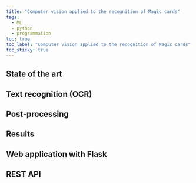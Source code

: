 ```yaml
---
title: "Computer vision applied to the recognition of Magic cards"
tags:
  - ML
  - python
  - programmation
toc: true
toc_label: "Computer vision applied to the recognition of Magic cards"
toc_sticky: true
---
```


## State of the art

## Text recognition (OCR)

## Post-processing

## Results

## Web application with Flask

## REST API
